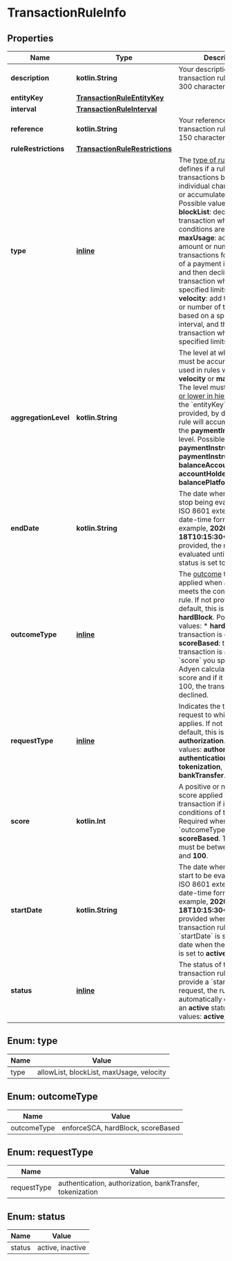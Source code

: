 
# TransactionRuleInfo

## Properties
Name | Type | Description | Notes
------------ | ------------- | ------------- | -------------
**description** | **kotlin.String** | Your description for the transaction rule, maximum 300 characters. | 
**entityKey** | [**TransactionRuleEntityKey**](TransactionRuleEntityKey.md) |  | 
**interval** | [**TransactionRuleInterval**](TransactionRuleInterval.md) |  | 
**reference** | **kotlin.String** | Your reference for the transaction rule, maximum 150 characters. | 
**ruleRestrictions** | [**TransactionRuleRestrictions**](TransactionRuleRestrictions.md) |  | 
**type** | [**inline**](#Type) | The [type of rule](https://docs.adyen.com/issuing/transaction-rules#rule-types), which defines if a rule blocks transactions based on individual characteristics or accumulates data.  Possible values:  * **blockList**: decline a transaction when the conditions are met.  * **maxUsage**: add the amount or number of transactions for the lifetime of a payment instrument, and then decline a transaction when the specified limits are met.  * **velocity**: add the amount or number of transactions based on a specified time interval, and then decline a transaction when the specified limits are met.  | 
**aggregationLevel** | **kotlin.String** | The level at which data must be accumulated, used in rules with &#x60;type&#x60; **velocity** or **maxUsage**. The level must be the [same or lower in hierarchy](https://docs.adyen.com/issuing/transaction-rules#accumulate-data) than the &#x60;entityKey&#x60;.  If not provided, by default, the rule will accumulate data at the **paymentInstrument** level.  Possible values: **paymentInstrument**, **paymentInstrumentGroup**, **balanceAccount**, **accountHolder**, **balancePlatform**. |  [optional]
**endDate** | **kotlin.String** | The date when the rule will stop being evaluated, in ISO 8601 extended offset date-time format. For example, **2020-12-18T10:15:30+01:00**.  If not provided, the rule will be evaluated until the rule status is set to **inactive**. |  [optional]
**outcomeType** | [**inline**](#OutcomeType) | The [outcome](https://docs.adyen.com/issuing/transaction-rules#outcome) that will be applied when a transaction meets the conditions of the rule. If not provided, by default, this is set to **hardBlock**.  Possible values:   * **hardBlock**: the transaction is declined.  * **scoreBased**: the transaction is assigned the &#x60;score&#x60; you specified. Adyen calculates the total score and if it exceeds 100, the transaction is declined. |  [optional]
**requestType** | [**inline**](#RequestType) | Indicates the type of request to which the rule applies. If not provided, by default, this is set to **authorization**.  Possible values: **authorization**, **authentication**, **tokenization**, **bankTransfer**. |  [optional]
**score** | **kotlin.Int** | A positive or negative score applied to the transaction if it meets the conditions of the rule. Required when &#x60;outcomeType&#x60; is **scoreBased**.  The value must be between **-100** and **100**. |  [optional]
**startDate** | **kotlin.String** | The date when the rule will start to be evaluated, in ISO 8601 extended offset date-time format. For example, **2020-12-18T10:15:30+01:00**.  If not provided when creating a transaction rule, the &#x60;startDate&#x60; is set to the date when the rule status is set to **active**.    |  [optional]
**status** | [**inline**](#Status) | The status of the transaction rule. If you provide a &#x60;startDate&#x60; in the request, the rule is automatically created  with an **active** status.   Possible values: **active**, **inactive**. |  [optional]


<a name="Type"></a>
## Enum: type
Name | Value
---- | -----
type | allowList, blockList, maxUsage, velocity


<a name="OutcomeType"></a>
## Enum: outcomeType
Name | Value
---- | -----
outcomeType | enforceSCA, hardBlock, scoreBased


<a name="RequestType"></a>
## Enum: requestType
Name | Value
---- | -----
requestType | authentication, authorization, bankTransfer, tokenization


<a name="Status"></a>
## Enum: status
Name | Value
---- | -----
status | active, inactive



